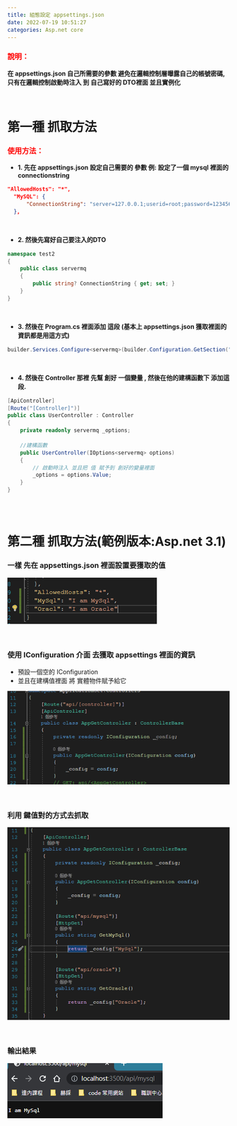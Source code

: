 ```yaml
---
title: 組態設定 appsettings.json
date: 2022-07-19 10:51:27
categories: Asp.net core 
---
```



### **<font color='red'>說明：</font>**
**在 appsettings.json 自己所需要的參數 避免在邏輯控制層曝露自己的帳號密碼, 只有在邏輯控制啟動時注入 到 自己寫好的 DTO裡面 並且實例化**

<br>

# 第一種 抓取方法
### **<font color='red'>使用方法：</font>**

+  **1. 先在 appsettings.json 設定自己需要的 參數 例: 設定了一個 mysql 裡面的 connectionstring**

```json
"AllowedHosts": "*",
  "MySQL": {
      "ConnectionString": "server=127.0.0.1;userid=root;password=123456;database=django;"
  },
```

<br>

+  **2. 然後先寫好自己要注入的DTO**

```C#
namespace test2
{
	public class servermq
	{
		public string? ConnectionString { get; set; }
	}
}
```

<br>

+  **3. 然後在 Program.cs 裡面添加 這段 (基本上 appsettings.json 獲取裡面的資訊都是用這方式)**

```C#
builder.Services.Configure<servermq>(builder.Configuration.GetSection("MySQL"));
```

<br>

+  **4. 然後在 Controller 那裡 先幫 創好 一個變量 , 然後在他的建構函數下 添加這段.**

```C#
[ApiController]
[Route("[Controller]")]
public class UserController : Controller
{
	private readonly servermq _options;

	//建構函數
	public UserController(IOptions<servermq> options)
	{
		// 啟動時注入 並且把 值 賦予到 創好的變量裡面 
		_options = options.Value;
	}
}
```

<br>
<br>

# 第二種 抓取方法(範例版本:Asp.net 3.1)

### 一樣 先在 appsettings.json 裡面設置要獲取的值
![照片](appsettings1.png)

<br>

### 使用 IConfiguration 介面 去獲取 appsettings 裡面的資訊

- 預設一個空的 IConfiguration 
- 並且在建構值裡面 將 實體物件賦予給它

![照片](appsettings2.png)

<br>

### 利用 鍵值對的方式去抓取
![照片](appsettings3.png)

<br>

### 輸出結果
![照片](appsettings4.png)
